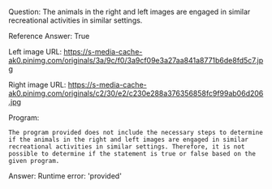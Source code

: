 Question: The animals in the right and left images are engaged in similar recreational activities in similar settings.

Reference Answer: True

Left image URL: https://s-media-cache-ak0.pinimg.com/originals/3a/9c/f0/3a9cf09e3a27aa841a8771b6de8fd5c7.jpg

Right image URL: https://s-media-cache-ak0.pinimg.com/originals/c2/30/e2/c230e288a376356858fc9f99ab06d206.jpg

Program:

```
The program provided does not include the necessary steps to determine if the animals in the right and left images are engaged in similar recreational activities in similar settings. Therefore, it is not possible to determine if the statement is true or false based on the given program.
```
Answer: Runtime error: 'provided'

